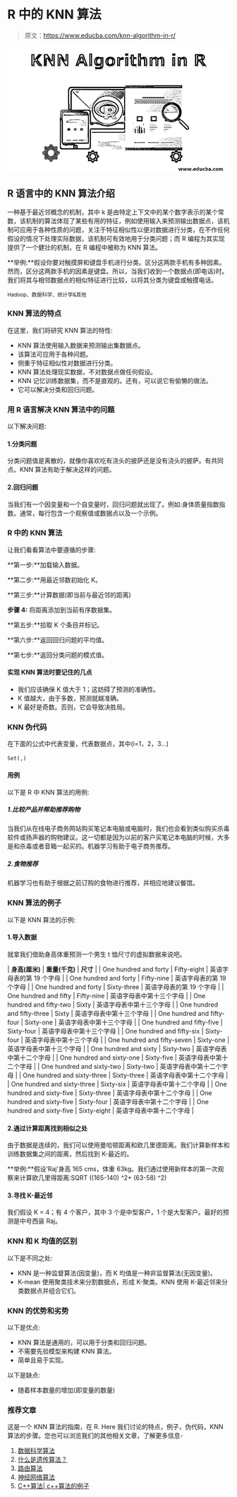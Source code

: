 # R 中的 KNN 算法

> 原文：<https://www.educba.com/knn-algorithm-in-r/>

![KNN Algorithm in R](img/7a6ce2e43582e4720c58f9d74e98dd73.png)



## R 语言中的 KNN 算法介绍

一种基于最近邻概念的机制，其中 k 是由特定上下文中的某个数字表示的某个常数，该机制的算法体现了某些有用的特征，例如使用输入来预测输出数据点，该机制可应用于各种性质的问题，关注于特征相似性以便对数据进行分类，在不作任何假设的情况下处理实际数据，该机制可有效地用于分类问题；而 R 编程为其实现提供了一个健壮的机制，在 R 编程中被称为 KNN 算法。

**举例:**假设你要对触摸屏和键盘手机进行分类。区分这两款手机有多种因素。然而，区分这两款手机的因素是键盘。所以，当我们收到一个数据点(即电话)时。我们将其与相邻数据点的相似特征进行比较，以将其分类为键盘或触摸电话。

<small>Hadoop、数据科学、统计学&其他</small>

### KNN 算法的特点

在这里，我们将研究 KNN 算法的特性:

*   KNN 算法使用输入数据来预测输出集数据点。
*   该算法可应用于各种问题。
*   侧重于特征相似性对数据进行分类。
*   KNN 算法处理现实数据，不对数据点做任何假设。
*   KNN 记忆训练数据集，而不是直观的。还有，可以说它有偷懒的做法。
*   它可以解决分类和回归问题。

### 用 R 语言解决 KNN 算法中的问题

以下解决问题:

#### 1.分类问题

分类问题值是离散的，就像你喜欢吃有浇头的披萨还是没有浇头的披萨。有共同点。KNN 算法有助于解决这样的问题。

#### 2.回归问题

当我们有一个因变量和一个自变量时，回归问题就出现了。例如:身体质量指数指数。通常，每行包含一个观察值或数据点以及一个示例。

### R 中的 KNN 算法

让我们看看算法中要遵循的步骤:

**第一步:**加载输入数据。

**第二步:**用最近邻数初始化 K。

**第三步:**计算数据(即当前与最近邻的距离)

**步骤 4:** 将距离添加到当前有序数据集。

**第五步:**拾取 K 个条目并标记。

**第六步:**返回回归问题的平均值。

**第七步:**返回分类问题的模式值。

#### 实现 KNN 算法时要记住的几点

*   我们应该确保 K 值大于 1；这妨碍了预测的准确性。
*   K 值越大，由于多数，预测就越准确。
*   K 最好是奇数。否则，它会导致决胜局。

### KNN 伪代码

在下面的公式中代表变量，代表数据点，其中(i=1，2，3…)

`Set(,)`

#### 用例

以下是 R 中 KNN 算法的用例:

##### 1.比较产品并帮助推荐购物

当我们从在线电子商务网站购买笔记本电脑或电脑时，我们也会看到类似购买杀毒软件或扬声器的购物建议。这一切都是因为以前的客户买笔记本电脑的时候，大多是和杀毒或者音箱一起买的。机器学习有助于电子商务推荐。

##### 2.食物推荐

机器学习也有助于根据之前订购的食物进行推荐，并相应地建议餐馆。

### KNN 算法的例子

以下是 KNN 算法的示例:

#### 1.导入数据

就拿我们借助身高体重预测一个男生 t 恤尺寸的虚拟数据来说吧。

| **身高(厘米)** | **重量(千克)** | **尺寸** |
| One hundred and forty | Fifty-eight | 英语字母表的第 19 个字母 |
| One hundred and forty | Fifty-nine | 英语字母表的第 19 个字母 |
| One hundred and forty | Sixty-three | 英语字母表的第 19 个字母 |
| One hundred and fifty | Fifty-nine | 英语字母表中第十三个字母 |
| One hundred and fifty-two | Sixty | 英语字母表中第十三个字母 |
| One hundred and fifty-three | Sixty | 英语字母表中第十三个字母 |
| One hundred and fifty-four | Sixty-one | 英语字母表中第十三个字母 |
| One hundred and fifty-five | Sixty-four | 英语字母表中第十三个字母 |
| One hundred and fifty-six | Sixty-four | 英语字母表中第十三个字母 |
| One hundred and fifty-seven | Sixty-one | 英语字母表中第十三个字母 |
| One hundred and sixty | Sixty-two | 英语字母表中第十二个字母 |
| One hundred and sixty-one | Sixty-five | 英语字母表中第十二个字母 |
| One hundred and sixty-two | Sixty-two | 英语字母表中第十二个字母 |
| One hundred and sixty-three | Sixty-three | 英语字母表中第十二个字母 |
| One hundred and sixty-three | Sixty-six | 英语字母表中第十二个字母 |
| One hundred and sixty-five | Sixty-three | 英语字母表中第十二个字母 |
| One hundred and sixty-five | Sixty-four | 英语字母表中第十二个字母 |
| One hundred and sixty-five | Sixty-eight | 英语字母表中第十二个字母 |

#### 2.通过计算距离找到相似之处

由于数据是连续的，我们可以使用曼哈顿距离和欧几里德距离。我们计算新样本和训练数据集之间的距离，然后找到 K-最近的。

**举例:**假设‘Raj’身高 165 cms，体重 63kg。我们通过使用新样本的第一次观察来计算欧几里得距离:SQRT ((165-140) ^2+ (63-58) ^2)

#### 3.寻找 K-最近邻

我们假设 K = 4；有 4 个客户，其中 3 个是中型客户，1 个是大型客户。最好的预测是中号西装 Raj。

### KNN 和 K 均值的区别

以下是不同之处:

*   KNN 是一种监督算法(因变量)，而 K 均值是一种非监督算法(无因变量)。
*   K-mean 使用聚类技术来分割数据点，形成 K-聚类。KNN 使用 K-最近邻来分类数据点并组合它们。

### KNN 的优势和劣势

以下是优点:

*   KNN 算法是通用的，可以用于分类和回归问题。
*   不需要先验模型来构建 KNN 算法。
*   简单且易于实现。

以下是缺点:

*   随着样本数量的增加(即变量的数量)

### 推荐文章

这是一个 KNN 算法的指南，在 R. Here 我们讨论的特点，例子，伪代码，KNN 算法的步骤。您也可以浏览我们的其他相关文章，了解更多信息-

1.  [数据科学算法](https://www.educba.com/data-science-algorithms/)
2.  [什么是遗传算法？](https://www.educba.com/what-is-genetic-algorithm/)
3.  [路由算法](https://www.educba.com/routing-algorithms/)
4.  [神经网络算法](https://www.educba.com/neural-network-algorithms/)
5.  [C++算法| c++算法的例子](https://www.educba.com/c-plus-plus-algorithm/)





